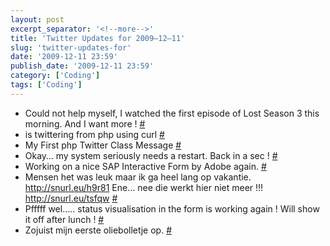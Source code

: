 ```yaml
---
layout: post
excerpt_separator: '<!--more-->'
title: 'Twitter Updates for 2009–12–11'
slug: 'twitter-updates-for'
date: '2009-12-11 23:59'
publish_date: '2009-12-11 23:59'
category: ['Coding']
tags: ['Coding']
---
```

  * Could not help myself, I watched the first episode of Lost Season 3 this morning. And I want more ! [#](http://twitter.com/tvdsluijs/statuses/6558234831)
  * is twittering from php using curl [#](http://twitter.com/tvdsluijs/statuses/6558762614)
  * My First php Twitter Class Message [#](http://twitter.com/tvdsluijs/statuses/6559039464)
  * Okay… my system seriously needs a restart. Back in a sec ! [#](http://twitter.com/tvdsluijs/statuses/6559745894)
  * Working on a nice SAP Interactive Form by Adobe again. [#](http://twitter.com/tvdsluijs/statuses/6559905805)
  * Mensen het was leuk maar ik ga heel lang op vakantie. <http://snurl.eu/h9r81> Ene… nee die werkt hier niet meer !!! <http://snurl.eu/tsfqw> [#](http://twitter.com/tvdsluijs/statuses/6561255840)
  * Pfffff wel….. status visualisation in the form is working again ! Will show it off after lunch ! [#](http://twitter.com/tvdsluijs/statuses/6563161489)
  * Zojuist mijn eerste oliebolletje op. [#](http://twitter.com/tvdsluijs/statuses/6566560961)

